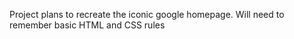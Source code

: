 Project plans to recreate the iconic google homepage. Will need to remember basic HTML and CSS rules